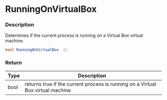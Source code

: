 # RunningOnVirtualBox

### Description

Determines if the current process is running on a Virtual Box virtual machine.

```c#
bool RunningOnVirtualBox  ()
```

### Return

| Type | Description                                                                     |
| ---- | ------------------------------------------------------------------------------- |
| bool | returns true if the current process is running on a Virtual Box virtual machine |
